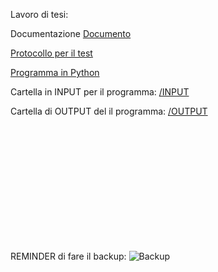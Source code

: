 Lavoro di tesi:

Documentazione
[Documento](TESI.MD)

[Protocollo per il test](PROTOCOLLO.MD)

[Programma in Python](prova.py)

Cartella in INPUT per il programma:
[/INPUT](/INPUT)


Cartella di OUTPUT del il programma:
[/OUTPUT](/OUTPUT)

<br><br><br><br><br><br><br><br><br><br><br>

REMINDER di fare il backup:
![Backup](img/backup.jpg)
